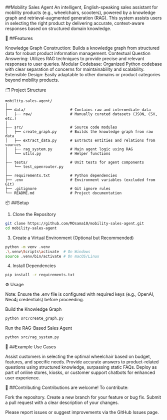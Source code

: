 ##Mobility Sales Agent
An intelligent, English-speaking sales assistant for mobility products (e.g., wheelchairs, scooters), powered by a knowledge graph and retrieval-augmented generation (RAG). This system assists users in selecting the right product by delivering accurate, context-aware responses based on structured domain knowledge.

🚀 ##Features

Knowledge Graph Construction: Builds a knowledge graph from structured data for robust product information management.
Contextual Question Answering: Utilizes RAG techniques to provide precise and relevant responses to user queries.
Modular Codebase: Organized Python codebase with clear separation of concerns for maintainability and scalability.
Extensible Design: Easily adaptable to other domains or product categories beyond mobility products.


🗂️ Project Structure
```
mobility-sales-agent/
│
├── data/                    # Contains raw and intermediate data
│   ├── raw/                 # Manually curated datasets (JSON, CSV, etc.)
│
├── src/                     # Source code modules
│   ├── create_graph.py      # Builds the knowledge graph from raw data
│   ├── extract_data.py      # Extracts entities and relations from sources
│   ├── rag_system.py        # Main agent logic using RAG
│   └── utils.py             # Helper functions
│
├── tests/                   # Unit tests for agent components
│   └── test_openrouter.py
│
├── requirements.txt         # Python dependencies
├── .env                     # Environment variables (excluded from Git)
├── .gitignore               # Git ignore rules
└── README.md                # Project documentation
```

📦 ##Setup
1. Clone the Repository
```bash
git clone https://github.com/MOsama10/mobility-sales-agent.git
cd mobility-sales-agent
```
3. Create a Virtual Environment (Optional but Recommended)
```bash
python -m venv .venv
.\.venv\Scripts\activate  # On Windows
source .venv/bin/activate # On macOS/Linux
```
4. Install Dependencies
```bash
pip install -r requirements.txt
```

⚙️ Usage

Note: Ensure the .env file is configured with required keys (e.g., OpenAI, Neo4j credentials) before proceeding.

Build the Knowledge Graph
```bash
python src/create_graph.py
```
Run the RAG-Based Sales Agent
```bash
python src/rag_system.py
```

🧠 ##Example Use Cases

Assist customers in selecting the optimal wheelchair based on budget, features, and specific needs.
Provide accurate answers to product-related questions using structured knowledge, surpassing static FAQs.
Deploy as part of online stores, kiosks, or customer support chatbots for enhanced user experience.


🤝 ##Contributing
Contributions are welcome! To contribute:

Fork the repository.
Create a new branch for your feature or bug fix.
Submit a pull request with a clear description of your changes.

Please report issues or suggest improvements via the GitHub Issues page.
